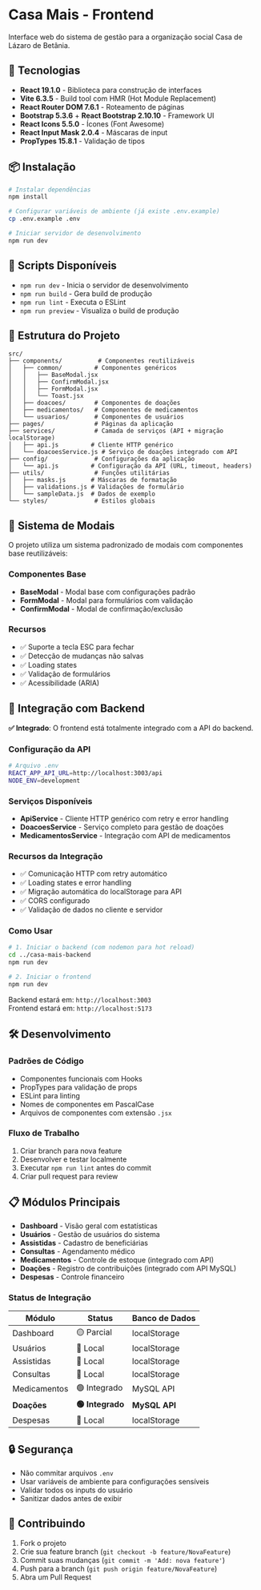 # Casa Mais - Frontend

Interface web do sistema de gestão para a organização social Casa de Lázaro de Betânia.

## 🚀 Tecnologias

- **React 19.1.0** - Biblioteca para construção de interfaces
- **Vite 6.3.5** - Build tool com HMR (Hot Module Replacement)
- **React Router DOM 7.6.1** - Roteamento de páginas
- **Bootstrap 5.3.6** + **React Bootstrap 2.10.10** - Framework UI
- **React Icons 5.5.0** - Ícones (Font Awesome)
- **React Input Mask 2.0.4** - Máscaras de input
- **PropTypes 15.8.1** - Validação de tipos

## 📦 Instalação

```bash
# Instalar dependências
npm install

# Configurar variáveis de ambiente (já existe .env.example)
cp .env.example .env

# Iniciar servidor de desenvolvimento
npm run dev
```

## 🎯 Scripts Disponíveis

- `npm run dev` - Inicia o servidor de desenvolvimento
- `npm run build` - Gera build de produção
- `npm run lint` - Executa o ESLint
- `npm run preview` - Visualiza o build de produção

## 📁 Estrutura do Projeto

```
src/
├── components/          # Componentes reutilizáveis
│   ├── common/         # Componentes genéricos
│   │   ├── BaseModal.jsx
│   │   ├── ConfirmModal.jsx
│   │   ├── FormModal.jsx
│   │   └── Toast.jsx
│   ├── doacoes/        # Componentes de doações
│   ├── medicamentos/   # Componentes de medicamentos
│   └── usuarios/       # Componentes de usuários
├── pages/              # Páginas da aplicação
├── services/           # Camada de serviços (API + migração localStorage)
│   ├── api.js         # Cliente HTTP genérico
│   └── doacoesService.js # Serviço de doações integrado com API
├── config/             # Configurações da aplicação
│   └── api.js         # Configuração da API (URL, timeout, headers)
├── utils/              # Funções utilitárias
│   ├── masks.js       # Máscaras de formatação
│   ├── validations.js # Validações de formulário
│   └── sampleData.js  # Dados de exemplo
└── styles/             # Estilos globais
```

## 🎨 Sistema de Modais

O projeto utiliza um sistema padronizado de modais com componentes base reutilizáveis:

### Componentes Base

- **BaseModal** - Modal base com configurações padrão
- **FormModal** - Modal para formulários com validação
- **ConfirmModal** - Modal de confirmação/exclusão

### Recursos

- ✅ Suporte a tecla ESC para fechar
- ✅ Detecção de mudanças não salvas
- ✅ Loading states
- ✅ Validação de formulários
- ✅ Acessibilidade (ARIA)

## 🔄 Integração com Backend

**✅ Integrado**: O frontend está totalmente integrado com a API do backend.

### Configuração da API

```bash
# Arquivo .env
REACT_APP_API_URL=http://localhost:3003/api
NODE_ENV=development
```

### Serviços Disponíveis

- **ApiService** - Cliente HTTP genérico com retry e error handling
- **DoacoesService** - Serviço completo para gestão de doações
- **MedicamentosService** - Integração com API de medicamentos

### Recursos da Integração

- ✅ Comunicação HTTP com retry automático
- ✅ Loading states e error handling
- ✅ Migração automática do localStorage para API
- ✅ CORS configurado
- ✅ Validação de dados no cliente e servidor

### Como Usar

```bash
# 1. Iniciar o backend (com nodemon para hot reload)
cd ../casa-mais-backend
npm run dev

# 2. Iniciar o frontend
npm run dev
```

Backend estará em: `http://localhost:3003`  
Frontend estará em: `http://localhost:5173`

## 🛠️ Desenvolvimento

### Padrões de Código

- Componentes funcionais com Hooks
- PropTypes para validação de props
- ESLint para linting
- Nomes de componentes em PascalCase
- Arquivos de componentes com extensão `.jsx`

### Fluxo de Trabalho

1. Criar branch para nova feature
2. Desenvolver e testar localmente
3. Executar `npm run lint` antes do commit
4. Criar pull request para review

## 📋 Módulos Principais

- **Dashboard** - Visão geral com estatísticas
- **Usuários** - Gestão de usuários do sistema
- **Assistidas** - Cadastro de beneficiárias
- **Consultas** - Agendamento médico
- **Medicamentos** - Controle de estoque (integrado com API)
- **Doações** - Registro de contribuições (integrado com API MySQL)
- **Despesas** - Controle financeiro

### Status de Integração

| Módulo | Status | Banco de Dados |
|--------|--------|----------------|
| Dashboard | 🟡 Parcial | localStorage |
| Usuários | 🔴 Local | localStorage |
| Assistidas | 🔴 Local | localStorage |
| Consultas | 🔴 Local | localStorage |
| Medicamentos | 🟢 Integrado | MySQL API |
| **Doações** | **🟢 Integrado** | **MySQL API** |
| Despesas | 🔴 Local | localStorage |

## 🔒 Segurança

- Não commitar arquivos `.env`
- Usar variáveis de ambiente para configurações sensíveis
- Validar todos os inputs do usuário
- Sanitizar dados antes de exibir

## 👥 Contribuindo

1. Fork o projeto
2. Crie sua feature branch (`git checkout -b feature/NovaFeature`)
3. Commit suas mudanças (`git commit -m 'Add: nova feature'`)
4. Push para a branch (`git push origin feature/NovaFeature`)
5. Abra um Pull Request
